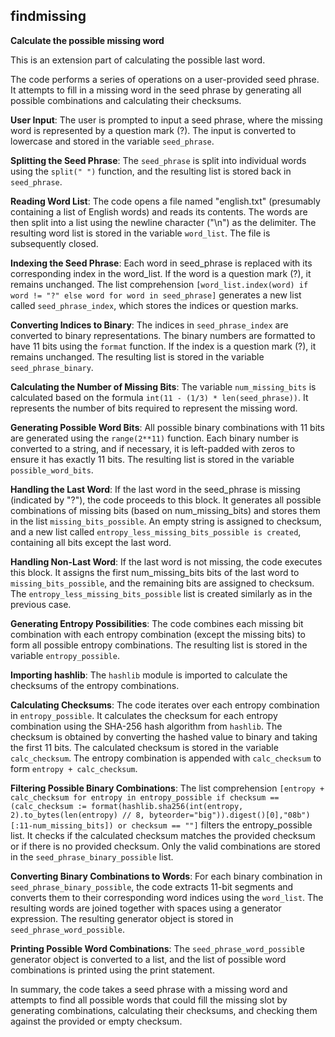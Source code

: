 ## findmissing
**Calculate the possible missing word**

This is an extension part of calculating the possible last word.

The code performs a series of operations on a user-provided seed phrase. It attempts to fill in a missing word in the seed phrase by generating all possible combinations and calculating their checksums.

**User Input**: The user is prompted to input a seed phrase, where the missing word is represented by a question mark (?). The input is converted to lowercase and stored in the variable `seed_phrase`.

**Splitting the Seed Phrase**: The `seed_phrase` is split into individual words using the `split(" ")` function, and the resulting list is stored back in `seed_phrase`.

**Reading Word List**: The code opens a file named "english.txt" (presumably containing a list of English words) and reads its contents. The words are then split into a list using the newline character ("\n") as the delimiter. The resulting word list is stored in the variable `word_list`. The file is subsequently closed.

**Indexing the Seed Phrase**: Each word in seed_phrase is replaced with its corresponding index in the word_list. If the word is a question mark (?), it remains unchanged. The list comprehension `[word_list.index(word) if word != "?" else word for word in seed_phrase]` generates a new list called `seed_phrase_index`, which stores the indices or question marks.

**Converting Indices to Binary**: The indices in `seed_phrase_index` are converted to binary representations. The binary numbers are formatted to have 11 bits using the `format` function. If the index is a question mark (?), it remains unchanged. The resulting list is stored in the variable `seed_phrase_binary`.

**Calculating the Number of Missing Bits**: The variable `num_missing_bits` is calculated based on the formula `int(11 - (1/3) * len(seed_phrase))`. It represents the number of bits required to represent the missing word.

**Generating Possible Word Bits**: All possible binary combinations with 11 bits are generated using the `range(2**11)` function. Each binary number is converted to a string, and if necessary, it is left-padded with zeros to ensure it has exactly 11 bits. The resulting list is stored in the variable `possible_word_bits`.

**Handling the Last Word**: If the last word in the seed_phrase is missing (indicated by "?"), the code proceeds to this block. It generates all possible combinations of missing bits (based on num_missing_bits) and stores them in the list `missing_bits_possible`. An empty string is assigned to checksum, and a new list called `entropy_less_missing_bits_possible is created`, containing all bits except the last word.

**Handling Non-Last Word**: If the last word is not missing, the code executes this block. It assigns the first num_missing_bits bits of the last word to `missing_bits_possible`, and the remaining bits are assigned to checksum. The `entropy_less_missing_bits_possible` list is created similarly as in the previous case.

**Generating Entropy Possibilities**: The code combines each missing bit combination with each entropy combination (except the missing bits) to form all possible entropy combinations. The resulting list is stored in the variable `entropy_possible`.

**Importing hashlib**: The `hashlib` module is imported to calculate the checksums of the entropy combinations.

**Calculating Checksums**: The code iterates over each entropy combination in `entropy_possible`. It calculates the checksum for each entropy combination using the SHA-256 hash algorithm from `hashlib`. The checksum is obtained by converting the hashed value to binary and taking the first 11 bits. The calculated checksum is stored in the variable `calc_checksum`. The entropy combination is appended with `calc_checksum` to form `entropy + calc_checksum`.

**Filtering Possible Binary Combinations**: The list comprehension `[entropy + calc_checksum for entropy in entropy_possible if checksum == (calc_checksum := format(hashlib.sha256(int(entropy, 2).to_bytes(len(entropy) // 8, byteorder="big")).digest()[0],"08b")[:11-num_missing_bits]) or checksum == ""]` filters the entropy_possible list. It checks if the calculated checksum matches the provided checksum or if there is no provided checksum. Only the valid combinations are stored in the `seed_phrase_binary_possible` list.

**Converting Binary Combinations to Words**: For each binary combination in `seed_phrase_binary_possible`, the code extracts 11-bit segments and converts them to their corresponding word indices using the `word_list`. The resulting words are joined together with spaces using a generator expression. The resulting generator object is stored in `seed_phrase_word_possible`.

**Printing Possible Word Combinations**: The `seed_phrase_word_possibl`e generator object is converted to a list, and the list of possible word combinations is printed using the print statement.

In summary, the code takes a seed phrase with a missing word and attempts to find all possible words that could fill the missing slot by generating combinations, calculating their checksums, and checking them against the provided or empty checksum.
